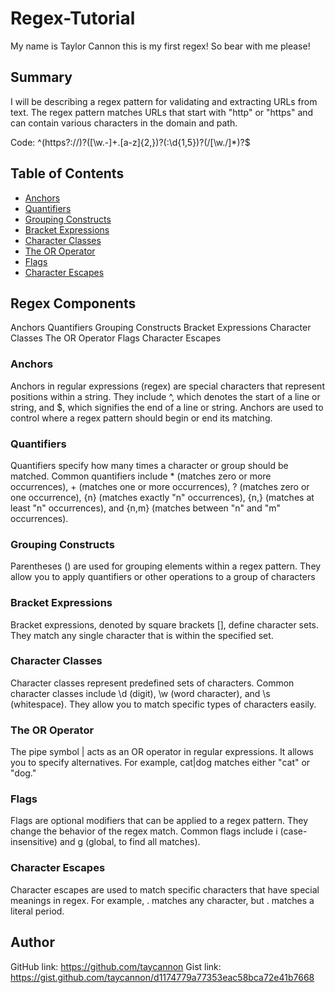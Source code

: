 # Regex-Tutorial

My name is Taylor Cannon this is my first regex! So bear with me please! 

## Summary

I will be describing a regex pattern for validating and extracting URLs from text. The regex pattern matches URLs that start with "http" or "https" and can contain various characters in the domain and path.

Code:
^(https?://)?([\w.-]+\.[a-z]{2,})?(:\d{1,5})?(/[\w./]*)?$


## Table of Contents

- [Anchors](#anchors)
- [Quantifiers](#quantifiers)
- [Grouping Constructs](#grouping-constructs)
- [Bracket Expressions](#bracket-expressions)
- [Character Classes](#character-classes)
- [The OR Operator](#the-or-operator)
- [Flags](#flags)
- [Character Escapes](#character-escapes)

## Regex Components

Anchors
Quantifiers
Grouping Constructs
Bracket Expressions
Character Classes
The OR Operator
Flags
Character Escapes

### Anchors
Anchors in regular expressions (regex) are special characters that represent positions within a string. They include ^, which denotes the start of a line or string, and $, which signifies the end of a line or string. Anchors are used to control where a regex pattern should begin or end its matching.

### Quantifiers

Quantifiers specify how many times a character or group should be matched. Common quantifiers include * (matches zero or more occurrences), + (matches one or more occurrences), ? (matches zero or one occurrence), {n} (matches exactly "n" occurrences), {n,} (matches at least "n" occurrences), and {n,m} (matches between "n" and "m" occurrences).

### Grouping Constructs

Parentheses () are used for grouping elements within a regex pattern. They allow you to apply quantifiers or other operations to a group of characters

### Bracket Expressions

Bracket expressions, denoted by square brackets [], define character sets. They match any single character that is within the specified set. 

### Character Classes

Character classes represent predefined sets of characters. Common character classes include \d (digit), \w (word character), and \s (whitespace). They allow you to match specific types of characters easily.

### The OR Operator

The pipe symbol | acts as an OR operator in regular expressions. It allows you to specify alternatives. For example, cat|dog matches either "cat" or "dog."

### Flags

Flags are optional modifiers that can be applied to a regex pattern. They change the behavior of the regex match. Common flags include i (case-insensitive) and g (global, to find all matches).

### Character Escapes

Character escapes are used to match specific characters that have special meanings in regex. For example, . matches any character, but \. matches a literal period.

## Author

GitHub link: https://github.com/taycannon
Gist link: https://gist.github.com/taycannon/d1174779a77353eac58bca72e41b7668

